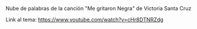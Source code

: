 Nube de palabras de la canción "Me gritaron Negra" de Victoria Santa Cruz

Link al tema: https://www.youtube.com/watch?v=cHr8DTNRZdg
